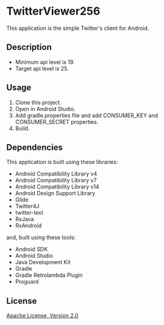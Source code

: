 TwitterViewer256
====

This application is the simple Twitter's client for Android\.

## Description

* Minimum api level is 19\.
* Target api level is 25\.

## Usage

1. Clone this project\.
2. Open in Android Studio\.
3. Add gradle.properties file and add CONSUMER_KEY and CONSUMER_SECRET properties\.
4. Build\.

## Dependencies

This application is built using these libraries\:

* Android Compatibility Library v4
* Android Compatibility Library v7
* Android Compatibility Library v14
* Android Design Support Library
* Glide
* Twitter4J
* twitter-text
* RxJava
* RxAndroid

and, built using these tools\:

* Android SDK
* Android Studio
* Java Development Kit
* Gradle
* Gradle Retrolambda Plugin
* Proguard

## License

[Apache License, Version 2.0](http://www.apache.org/licenses/LICENSE-2.0)
